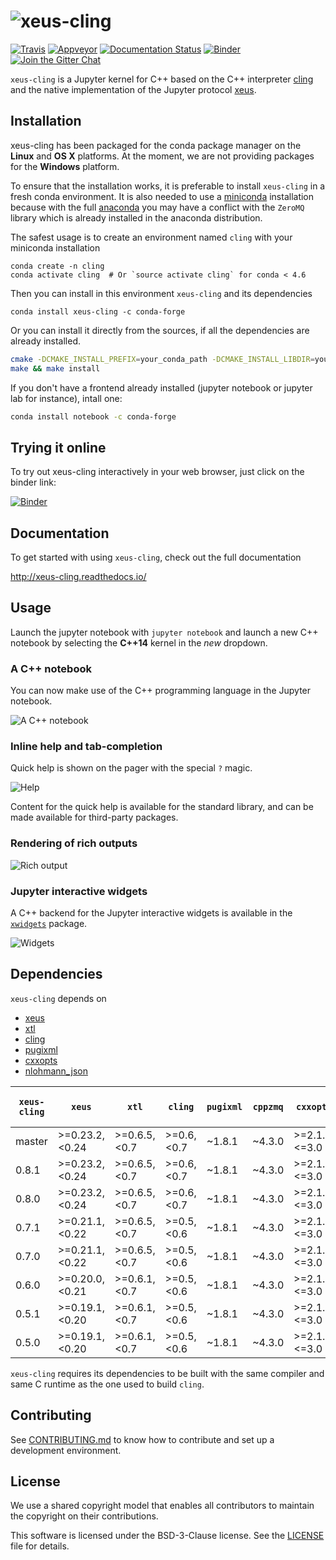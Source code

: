 # ![xeus-cling](docs/source/xeus-cling.svg)

[![Travis](https://travis-ci.org/jupyter-xeus/xeus-cling.svg?branch=master)](https://travis-ci.org/jupyter-xeus/xeus-cling)
[![Appveyor](https://ci.appveyor.com/api/projects/status/qn0wskxlvy52utuv?svg=true)](https://ci.appveyor.com/project/jupyter-xeus/xeus-cling)
[![Documentation Status](http://readthedocs.org/projects/xeus-cling/badge/?version=latest)](https://xeus-cling.readthedocs.io/en/latest/?badge=latest)
[![Binder](https://img.shields.io/badge/launch-binder-brightgreen.svg)](https://mybinder.org/v2/gh/jupyter-xeus/xeus-cling/stable?filepath=notebooks/xcpp.ipynb)
[![Join the Gitter Chat](https://badges.gitter.im/Join%20Chat.svg)](https://gitter.im/QuantStack/Lobby?utm_source=badge&utm_medium=badge&utm_campaign=pr-badge&utm_content=badge)

`xeus-cling` is a Jupyter kernel for C++ based on the C++ interpreter [cling](https://github.com/root-project/cling) and
the native implementation of the Jupyter protocol [xeus](https://github.com/jupyter-xeus/xeus).

## Installation

xeus-cling has been packaged for the conda package manager on the **Linux** and **OS X** platforms. At the moment, we are not providing packages for the **Windows** platform.

To ensure that the installation works, it is preferable to install `xeus-cling` in a fresh conda environment. It is also needed to use a [miniconda](https://conda.io/miniconda.html) installation because with the full [anaconda](https://www.anaconda.com/) you may have a conflict with the `ZeroMQ` library which is already installed in the anaconda distribution.


The safest usage is to create an environment named `cling` with your miniconda installation

```
conda create -n cling
conda activate cling  # Or `source activate cling` for conda < 4.6
```

Then you can install in this environment `xeus-cling` and its dependencies

```
conda install xeus-cling -c conda-forge
```

Or you can install it directly from the sources, if all the dependencies are already installed.

```bash
cmake -DCMAKE_INSTALL_PREFIX=your_conda_path -DCMAKE_INSTALL_LIBDIR=your_conda_path/lib
make && make install
```

If you don't have a frontend already installed (jupyter notebook or jupyter lab for instance), intall one:

```bash
conda install notebook -c conda-forge
```

## Trying it online

To try out xeus-cling interactively in your web browser, just click on the binder
link:

[![Binder](binder-logo.svg)](https://mybinder.org/v2/gh/jupyter-xeus/xeus-cling/stable?filepath=notebooks/xcpp.ipynb)

## Documentation

To get started with using `xeus-cling`, check out the full documentation

http://xeus-cling.readthedocs.io/

## Usage

Launch the jupyter notebook with `jupyter notebook` and launch a new C++ notebook by selecting the **C++14** kernel in the *new* dropdown.

### A C++ notebook

You can now make use of the C++ programming language in the Jupyter notebook.

![A C++ notebook](notebook.png)

### Inline help and tab-completion

Quick help is shown on the pager with the special `?` magic.

![Help](help.png)

Content for the quick help is available for the standard library, and can be made available for third-party packages.

### Rendering of rich outputs

![Rich output](rich-output.png)

### Jupyter interactive widgets

A C++ backend for the Jupyter interactive widgets is available in the [`xwidgets`](https://github.com/QuantStack/xwidgets/) package.

![Widgets](widgets.gif)

## Dependencies

``xeus-cling`` depends on

 - [xeus](https://github.com/jupyter-xeus/xeus)
 - [xtl](https://github.com/xtensor-stack/xtl)
 - [cling](https://github.com/root-project/cling)
 - [pugixml](https://github.com/zeux/pugixml)
 - [cxxopts](https://github.com/jarro2783/cxxopts)
 - [nlohmann_json](https://github.com/nlohmann/json)


| `xeus-cling` |   `xeus`        |      `xtl`      |     `cling`   |   `pugixml`   | `cppzmq` | `cxxopts`     | `nlohmann_json` | `dirent` (windows only) |
|--------------|-----------------|-----------------|---------------|---------------|----------|---------------|-----------------|-------------------------|
|  master      |  >=0.23.2,<0.24 |  >=0.6.5,<0.7   | >=0.6,<0.7    | ~1.8.1        | ~4.3.0   | >=2.1.1,<=3.0 | >=3.6.1,<4.0    | >=2.3.2,<3              |
|  0.8.1       |  >=0.23.2,<0.24 |  >=0.6.5,<0.7   | >=0.6,<0.7    | ~1.8.1        | ~4.3.0   | >=2.1.1,<=3.0 | >=3.6.1,<4.0    | >=2.3.2,<3              |
|  0.8.0       |  >=0.23.2,<0.24 |  >=0.6.5,<0.7   | >=0.6,<0.7    | ~1.8.1        | ~4.3.0   | >=2.1.1,<=3.0 | >=3.6.1,<4.0    | >=2.3.2,<3              |
|  0.7.1       |  >=0.21.1,<0.22 |  >=0.6.5,<0.7   | >=0.5,<0.6    | ~1.8.1        | ~4.3.0   | >=2.1.1,<=3.0 | >=3.6.1,<4.0    | >=2.3.2,<3              |
|  0.7.0       |  >=0.21.1,<0.22 |  >=0.6.5,<0.7   | >=0.5,<0.6    | ~1.8.1        | ~4.3.0   | >=2.1.1,<=3.0 | >=3.6.1,<4.0    | >=2.3.2,<3              |
|  0.6.0       |  >=0.20.0,<0.21 |  >=0.6.1,<0.7   | >=0.5,<0.6    | ~1.8.1        | ~4.3.0   | >=2.1.1,<=3.0 | >=3.3.0,<4.0    | >=2.3.2,<3              |
|  0.5.1       |  >=0.19.1,<0.20 |  >=0.6.1,<0.7   | >=0.5,<0.6    | ~1.8.1        | ~4.3.0   | >=2.1.1,<=3.0 | >=3.3.0,<4.0    | >=2.3.2,<3              |
|  0.5.0       |  >=0.19.1,<0.20 |  >=0.6.1,<0.7   | >=0.5,<0.6    | ~1.8.1        | ~4.3.0   | >=2.1.1,<=3.0 | >=3.3.0,<4.0    | >=2.3.2,<3              |

`xeus-cling` requires its dependencies to be built with the same compiler and same C runtime as the one used to build `cling`.

## Contributing

See [CONTRIBUTING.md](./CONTRIBUTING.md) to know how to contribute and set up a development environment.

## License

We use a shared copyright model that enables all contributors to maintain the
copyright on their contributions.

This software is licensed under the BSD-3-Clause license. See the [LICENSE](LICENSE) file for details.

